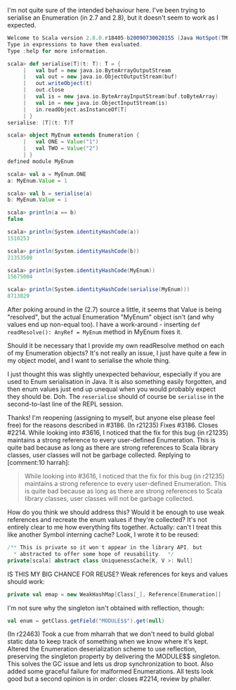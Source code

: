 I'm not quite sure of the intended behaviour here. I've been trying to serialise an Enumeration (in 2.7 and 2.8), but it doesn't seem to work as I expected.

```scala
Welcome to Scala version 2.8.0.r18405-b20090730020155 (Java HotSpot(TM) Client VM, Java 1.6.0_13).
Type in expressions to have them evaluated.
Type :help for more information.

scala> def serialise[T](t: T): T = {
     |   val buf = new java.io.ByteArrayOutputStream
     |   val out = new java.io.ObjectOutputStream(buf)
     |   out.writeObject(t)
     |   out.close
     |   val is = new java.io.ByteArrayInputStream(buf.toByteArray)
     |   val in = new java.io.ObjectInputStream(is)
     |   in.readObject.asInstanceOf[T]
     | }
serialise: [T](t: T)T

scala> object MyEnum extends Enumeration {
     |   val ONE = Value("1")
     |   val TWO = Value("2")
     | }
defined module MyEnum

scala> val a = MyEnum.ONE
a: MyEnum.Value = 1

scala> val b = serialise(a)
b: MyEnum.Value = 1

scala> println(a == b)
false

scala> println(System.identityHashCode(a))
1510253

scala> println(System.identityHashCode(b))
21353508

scala> println(System.identityHashCode(MyEnum))
15675004

scala> println(System.identityHashCode(serialise(MyEnum)))
8713829
```

After poking around in the (2.7) source a little, it seems that Value is being "resolved", but the actual Enumeration "MyEnum" object isn't (and why values end up non-equal too). I have a work-around - inserting `def readResolve(): AnyRef = MyEnum` method in MyEnum fixes it.

Should it be necessary that I provide my own readResolve method on each of my Enumeration objects? It's not really an issue, I just have quite a few in my object model, and I want to serialise the whole thing.

I just thought this was slightly unexpected behaviour, especially if you are used to Enum serialisation in Java. It is also something easily forgotten, and then enum values just end up unequal when you would probably expect they should be.
Doh. The `reserialise` should of course be `serialise` in the second-to-last line of the REPL session.

Thanks!
I'm reopening (assigning to myself, but anyone else please feel free) for the reasons described in #3186.
(In r21235) Fixes #3186. Closes #2214.
While looking into #3616, I noticed that the fix for this bug (in r21235) maintains a strong reference to every user-defined Enumeration.  This is quite bad because as long as there are strong references to Scala library classes, user classes will not be garbage collected.
Replying to [comment:10 harrah]:
> While looking into #3616, I noticed that the fix for this bug (in r21235) maintains a strong reference to every user-defined Enumeration.  This is quite bad because as long as there are strong references to Scala library classes, user classes will not be garbage collected.

How do you think we should address this? Would it be enough to use weak references and recreate the enum values if they're collected? It's not entirely clear to me how everything fits together.
Actually: can't I treat this like another Symbol interning cache? Look, I wrote it to be reused:
```scala
/** This is private so it won't appear in the library API, but
  * abstracted to offer some hope of reusability.  */
private[scala] abstract class UniquenessCache[K, V >: Null]
```
IS THIS MY BIG CHANCE FOR REUSE?
Weak references for keys and values should work:
```scala
private val emap = new WeakHashMap[Class[_], Reference[Enumeration]]
```

I'm not sure why the singleton isn't obtained with reflection, though:
```scala
val enum = getClass.getField("MODULE$$").get(null)
```
(In r22463) Took a cue from mharrah that we don't need to build global static
data to keep track of something when we know where it's kept.
Altered the Enumeration deserialization scheme to use reflection, preserving
the singleton property by delivering the MODULE$$ singleton.  This solves
the GC issue and lets us drop synchronization to boot.  Also added
some graceful failure for malformed Enumerations.  All tests look good
but a second opinion is in order: closes #2214, review by phaller.
